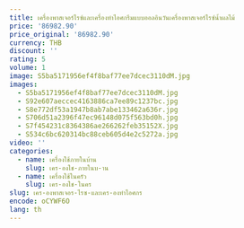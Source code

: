 ```yaml
---
title: เครื่องพาสเจอร์ไรซ์และเครื่องทำไอศกรีมแบบออลอินวันเครื่องพาสเจอร์ไรซ์น้ำผลไม้
price: '86982.90'
price_original: '86982.90'
currency: THB
discount: ''
rating: 5
volume: 1
image: S5ba5171956ef4f8baf77ee7dcec3110dM.jpg
images:
  - S5ba5171956ef4f8baf77ee7dcec3110dM.jpg
  - S92e607aeccec4163886ca7ee89c1237bc.jpg
  - S8e772df53a1947b8ab7abe133462a636r.jpg
  - S706d51a2396f47ec96148d075f563bd0h.jpg
  - S7f454231c8364386ae266262feb35152X.jpg
  - S534c6bc620314bc88ceb605d4e2c5272a.jpg
video: ''
categories:
  - name: เครื่องใช้ภายในบ้าน
    slug: เคร-องใช-ภายในบ-าน
  - name: เครื่องใช้ในครัว
    slug: เคร-องใช-ในคร
slug: เคร-องพาสเจอร-ไรซ-และเคร-องทำไอศกร
encode: oCYWF6O
lang: th
---
```

  
